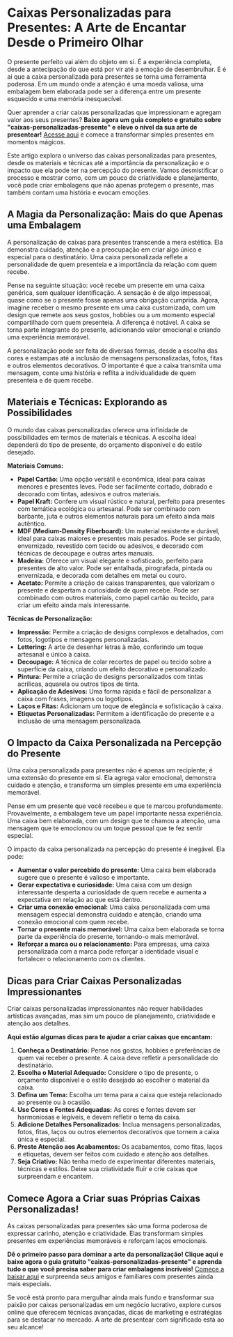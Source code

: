 # Caixas Personalizadas para Presentes: A Arte de Encantar Desde o Primeiro Olhar

O presente perfeito vai além do objeto em si. É a experiência completa, desde a antecipação do que está por vir até a emoção de desembrulhar. E é aí que a caixa personalizada para presentes se torna uma ferramenta poderosa.  Em um mundo onde a atenção é uma moeda valiosa, uma embalagem bem elaborada pode ser a diferença entre um presente esquecido e uma memória inesquecível.

Quer aprender a criar caixas personalizadas que impressionam e agregam valor aos seus presentes?  **Baixe agora um guia completo e gratuito sobre "caixas-personalizadas-presente" e eleve o nível da sua arte de presentear!** [Acesse aqui](https://udemywork.com/caixas-personalizadas-presente) e comece a transformar simples presentes em momentos mágicos.

Este artigo explora o universo das caixas personalizadas para presentes, desde os materiais e técnicas até a importância da personalização e o impacto que ela pode ter na percepção do presente.  Vamos desmistificar o processo e mostrar como, com um pouco de criatividade e planejamento, você pode criar embalagens que não apenas protegem o presente, mas também contam uma história e evocam emoções.

## A Magia da Personalização: Mais do que Apenas uma Embalagem

A personalização de caixas para presentes transcende a mera estética. Ela demonstra cuidado, atenção e a preocupação em criar algo único e especial para o destinatário.  Uma caixa personalizada reflete a personalidade de quem presenteia e a importância da relação com quem recebe.

Pense na seguinte situação: você recebe um presente em uma caixa genérica, sem qualquer identificação.  A sensação é de algo impessoal, quase como se o presente fosse apenas uma obrigação cumprida.  Agora, imagine receber o mesmo presente em uma caixa customizada, com um design que remete aos seus gostos, hobbies ou a um momento especial compartilhado com quem presenteia.  A diferença é notável.  A caixa se torna parte integrante do presente, adicionando valor emocional e criando uma experiência memorável.

A personalização pode ser feita de diversas formas, desde a escolha das cores e estampas até a inclusão de mensagens personalizadas, fotos, fitas e outros elementos decorativos.  O importante é que a caixa transmita uma mensagem, conte uma história e reflita a individualidade de quem presenteia e de quem recebe.

## Materiais e Técnicas: Explorando as Possibilidades

O mundo das caixas personalizadas oferece uma infinidade de possibilidades em termos de materiais e técnicas. A escolha ideal dependerá do tipo de presente, do orçamento disponível e do estilo desejado.

**Materiais Comuns:**

*   **Papel Cartão:** Uma opção versátil e econômica, ideal para caixas menores e presentes leves.  Pode ser facilmente cortado, dobrado e decorado com tintas, adesivos e outros materiais.
*   **Papel Kraft:**  Confere um visual rústico e natural, perfeito para presentes com temática ecológica ou artesanal.  Pode ser combinado com barbante, juta e outros elementos naturais para um efeito ainda mais autêntico.
*   **MDF (Medium-Density Fiberboard):** Um material resistente e durável, ideal para caixas maiores e presentes mais pesados.  Pode ser pintado, envernizado, revestido com tecido ou adesivos, e decorado com técnicas de decoupage e outras artes manuais.
*   **Madeira:**  Oferece um visual elegante e sofisticado, perfeito para presentes de alto valor.  Pode ser entalhada, pirografada, pintada ou envernizada, e decorada com detalhes em metal ou couro.
*   **Acetato:**  Permite a criação de caixas transparentes, que valorizam o presente e despertam a curiosidade de quem recebe.  Pode ser combinado com outros materiais, como papel cartão ou tecido, para criar um efeito ainda mais interessante.

**Técnicas de Personalização:**

*   **Impressão:** Permite a criação de designs complexos e detalhados, com fotos, logotipos e mensagens personalizadas.
*   **Lettering:** A arte de desenhar letras à mão, conferindo um toque artesanal e único à caixa.
*   **Decoupage:** A técnica de colar recortes de papel ou tecido sobre a superfície da caixa, criando um efeito decorativo e personalizado.
*   **Pintura:** Permite a criação de designs personalizados com tintas acrílicas, aquarela ou outros tipos de tinta.
*   **Aplicação de Adesivos:** Uma forma rápida e fácil de personalizar a caixa com frases, imagens ou logotipos.
*   **Laços e Fitas:** Adicionam um toque de elegância e sofisticação à caixa.
*   **Etiquetas Personalizadas:** Permitem a identificação do presente e a inclusão de uma mensagem personalizada.

## O Impacto da Caixa Personalizada na Percepção do Presente

Uma caixa personalizada para presentes não é apenas um recipiente; é uma extensão do presente em si. Ela agrega valor emocional, demonstra cuidado e atenção, e transforma um simples presente em uma experiência memorável.

Pense em um presente que você recebeu e que te marcou profundamente. Provavelmente, a embalagem teve um papel importante nessa experiência.  Uma caixa bem elaborada, com um design que te chamou a atenção, uma mensagem que te emocionou ou um toque pessoal que te fez sentir especial.

O impacto da caixa personalizada na percepção do presente é inegável. Ela pode:

*   **Aumentar o valor percebido do presente:** Uma caixa bem elaborada sugere que o presente é valioso e importante.
*   **Gerar expectativa e curiosidade:** Uma caixa com um design interessante desperta a curiosidade de quem recebe e aumenta a expectativa em relação ao que está dentro.
*   **Criar uma conexão emocional:** Uma caixa personalizada com uma mensagem especial demonstra cuidado e atenção, criando uma conexão emocional com quem recebe.
*   **Tornar o presente mais memorável:** Uma caixa bem elaborada se torna parte da experiência do presente, tornando-o mais memorável.
*   **Reforçar a marca ou o relacionamento:** Para empresas, uma caixa personalizada com a marca pode reforçar a identidade visual e fortalecer o relacionamento com os clientes.

## Dicas para Criar Caixas Personalizadas Impressionantes

Criar caixas personalizadas impressionantes não requer habilidades artísticas avançadas, mas sim um pouco de planejamento, criatividade e atenção aos detalhes.

**Aqui estão algumas dicas para te ajudar a criar caixas que encantam:**

1.  **Conheça o Destinatário:** Pense nos gostos, hobbies e preferências de quem vai receber o presente. A caixa deve refletir a personalidade do destinatário.
2.  **Escolha o Material Adequado:** Considere o tipo de presente, o orçamento disponível e o estilo desejado ao escolher o material da caixa.
3.  **Defina um Tema:** Escolha um tema para a caixa que esteja relacionado ao presente ou à ocasião.
4.  **Use Cores e Fontes Adequadas:** As cores e fontes devem ser harmoniosas e legíveis, e devem refletir o tema da caixa.
5.  **Adicione Detalhes Personalizados:** Inclua mensagens personalizadas, fotos, fitas, laços ou outros elementos decorativos que tornem a caixa única e especial.
6.  **Preste Atenção aos Acabamentos:** Os acabamentos, como fitas, laços e etiquetas, devem ser feitos com cuidado e atenção aos detalhes.
7.  **Seja Criativo:** Não tenha medo de experimentar diferentes materiais, técnicas e estilos. Deixe sua criatividade fluir e crie caixas que surpreendam e encantem.

## Comece Agora a Criar suas Próprias Caixas Personalizadas!

As caixas personalizadas para presentes são uma forma poderosa de expressar carinho, atenção e criatividade.  Elas transformam simples presentes em experiências memoráveis e reforçam laços emocionais.

**Dê o primeiro passo para dominar a arte da personalização!  Clique aqui e baixe agora o guia gratuito "caixas-personalizadas-presente" e aprenda tudo o que você precisa saber para criar embalagens incríveis!**  [Comece a baixar aqui](https://udemywork.com/caixas-personalizadas-presente) e surpreenda seus amigos e familiares com presentes ainda mais especiais.

Se você está pronto para mergulhar ainda mais fundo e transformar sua paixão por caixas personalizadas em um negócio lucrativo, explore cursos online que oferecem técnicas avançadas, dicas de marketing e estratégias para se destacar no mercado. A arte de presentear com significado está ao seu alcance!
